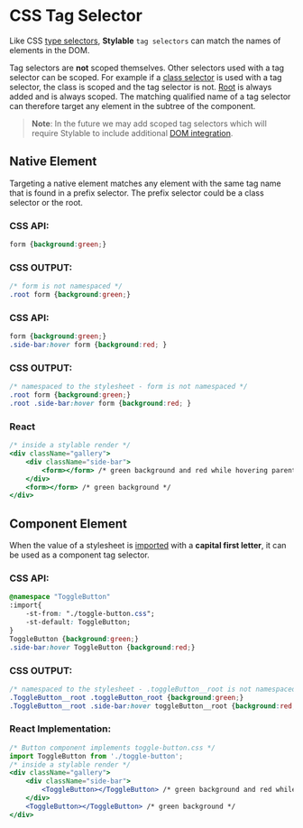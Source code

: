 # CSS Tag Selector

Like CSS [type selectors](https://developer.mozilla.org/en-US/docs/Web/CSS/Type_selectors), **Stylable** `tag selectors` can match the names of elements in the DOM.

Tag selectors are **not** scoped themselves. Other selectors used with a tag selector can be scoped. For example if a [class selector](./class-selectors.md) is used with a tag selector, the class is scoped and the tag selector is not.  [Root](./root.md) is always added and is always scoped. The matching qualified name of a tag selector can therefore target any element in the subtree of the component. 

> **Note**: In the future we may add scoped tag selectors which will require Stylable to include additional [DOM integration](./react-integration.md). 

## Native Element

Targeting a native element matches any element with the same tag name that is found in a prefix selector. The prefix selector could be a class selector or the root.

### CSS API:

```css
form {background:green;}

```

### CSS OUTPUT:

```css
/* form is not namespaced */
.root form {background:green;} 
```

### CSS API:

```css
form {background:green;}
.side-bar:hover form {background:red; }
```

### CSS OUTPUT:
```css
/* namespaced to the stylesheet - form is not namespaced */
.root form {background:green;} 
.root .side-bar:hover form {background:red; }
```

### React

```jsx
/* inside a stylable render */
<div className="gallery">
    <div className="side-bar">
        <form></form> /* green background and red while hovering parent */
    </div>
    <form></form> /* green background */
</div>
```

## Component Element

When the value of a stylesheet is [imported](./imports.md) with a **capital first letter**, it can be used as a component tag selector.

### CSS API:
```css
@namespace "ToggleButton"
:import{
    -st-from: "./toggle-button.css";
    -st-default: ToggleButton;
}
ToggleButton {background:green;}
.side-bar:hover ToggleButton {background:red;}
```

### CSS OUTPUT:
```css
/* namespaced to the stylesheet - .toggleButton__root is not namespaced */
.ToggleButton__root .toggleButton_root {background:green;}
.ToggleButton__root .side-bar:hover toggleButton__root {background:red;}
```

### React Implementation:
```jsx
/* Button component implements toggle-button.css */
import ToggleButton from './toggle-button';
/* inside a stylable render */
<div className="gallery">
    <div className="side-bar">
        <ToggleButton></ToggleButton> /* green background and red while hovering parent */
    </div>
    <ToggleButton></ToggleButton> /* green background */
</div>
```
